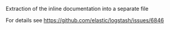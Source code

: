 Extraction of the inline documentation into a separate file

For details see https://github.com/elastic/logstash/issues/6846
